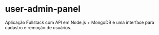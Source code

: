 # user-admin-panel
Aplicação Fullstack com API em Node.js + MongoDB e uma interface para cadastro e remoção de usuários.
